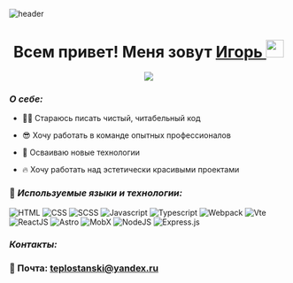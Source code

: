 ![header](https://capsule-render.vercel.app/api?type=waving&color=gradient&height=200&section=header&text=Hello%20World!&fontSize=75&animation=fadeIn&fontAlignY=30&desc=Welcome%20to%20my%20GitHub%20profile!%20Put%20stars,%20fork%20and%20contribute!&descAlignY=50&descAlign=63)

<p>
  <h1 align="center">Всем привет! Меня зовут 
    <a href="https://github.com/r0bomurlok" target="_blank">
      Игорь
    </a> 
    <img src="https://github.com/blackcater/blackcater/raw/main/images/Hi.gif" height="32">
  </h1>
  <p align="center">
    <a href="https://github.com/DenverCoder1/readme-typing-svg">
      <img src="https://readme-typing-svg.herokuapp.com?size=24&&color=1384F7FF&width=500&height=40&font=Fira%20Code&lines=%D0%AF+%D0%BD%D0%B0%D1%87%D0%B8%D0%BD%D0%B0%D1%8E%D1%89%D0%B8%D0%B9+front-end+%D1%80%D0%B0%D0%B7%D1%80%D0%B0%D0%B1%D0%BE%D1%82%D1%87%D0%B8%D0%BA">
    </a>
  </p>
</p>

### ***О себе:***
* 👨‍💻 Стараюсь писать чистый, читабельный код
  
* 😎 Хочу работать в команде опытных профессионалов
  
* 🚀 Осваиваю новые технологии
  
* 🔥 Хочу работать над эстетически красивыми проектами
  

### 🔨 ***Используемые языки и технологии:***
![HTML](https://img.shields.io/badge/-HTML-0d1117?style=for-the-badge&logo=html5)
![CSS](https://img.shields.io/badge/-CSS-0d1117?style=for-the-badge&logo=css3)
![SCSS](https://img.shields.io/badge/-SCSS-0d1117?style=for-the-badge&logo=sass)
![Javascript](https://img.shields.io/badge/-Javascript-0d1117?style=for-the-badge&logo=Javascript)
![Typescript](https://img.shields.io/badge/-Typescript-0d1117?style=for-the-badge&logo=Typescript)
![Webpack](https://img.shields.io/badge/-Webpack-0d1117?style=for-the-badge&logo=Webpack)
![Vte](https://img.shields.io/badge/-Vite-0d1117?style=for-the-badge&logo=Vite)
![ReactJS](https://img.shields.io/badge/-ReactJS-0d1117?style=for-the-badge&logo=React)
![Astro](https://img.shields.io/badge/-AstroJS-0d1117?style=for-the-badge&logo=Astro)
![MobX](https://img.shields.io/badge/-MobX-0d1117?style=for-the-badge&logo=MobX)
![NodeJS](https://img.shields.io/badge/node.js-6DA55F?style=for-the-badge&logo=node.js&logoColor=white)
![Express.js](https://img.shields.io/badge/express.js-%23404d59.svg?style=for-the-badge&logo=express&logoColor=%2361DAFB)

### ***Контакты:***
### 📧 Почта: teplostanski@yandex.ru

